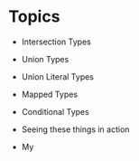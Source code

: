 # Topics

- Intersection Types
- Union Types
- Union Literal Types
- Mapped Types
- Conditional Types

- Seeing these things in action
- My
